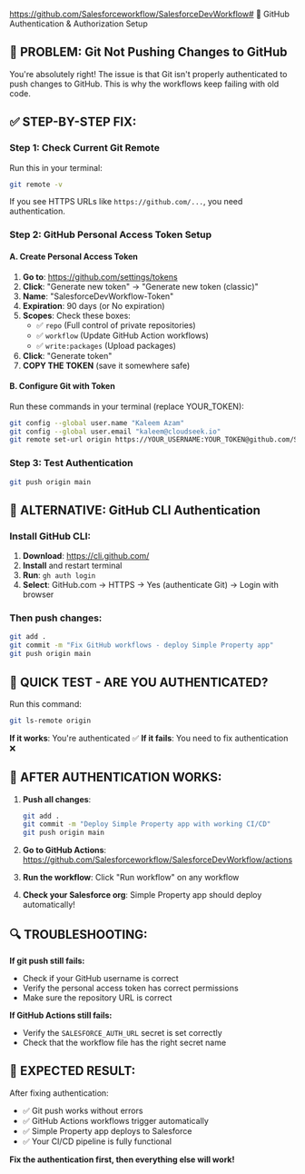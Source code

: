 https://github.com/Salesforceworkflow/SalesforceDevWorkflow# 🔐 GitHub Authentication & Authorization Setup

## 🚨 PROBLEM: Git Not Pushing Changes to GitHub

You're absolutely right! The issue is that Git isn't properly authenticated to push changes to GitHub. This is why the workflows keep failing with old code.

## ✅ STEP-BY-STEP FIX:

### Step 1: Check Current Git Remote
Run this in your terminal:
```bash
git remote -v
```

If you see HTTPS URLs like `https://github.com/...`, you need authentication.

### Step 2: GitHub Personal Access Token Setup

#### A. Create Personal Access Token
1. **Go to**: https://github.com/settings/tokens
2. **Click**: "Generate new token" → "Generate new token (classic)"
3. **Name**: "SalesforceDevWorkflow-Token"
4. **Expiration**: 90 days (or No expiration)
5. **Scopes**: Check these boxes:
   - ✅ `repo` (Full control of private repositories)
   - ✅ `workflow` (Update GitHub Action workflows)
   - ✅ `write:packages` (Upload packages)
6. **Click**: "Generate token"
7. **COPY THE TOKEN** (save it somewhere safe)

#### B. Configure Git with Token
Run these commands in your terminal (replace YOUR_TOKEN):
```bash
git config --global user.name "Kaleem Azam"
git config --global user.email "kaleem@cloudseek.io"
git remote set-url origin https://YOUR_USERNAME:YOUR_TOKEN@github.com/Salesforceworkflow/SalesforceDevWorkflow.git
```

### Step 3: Test Authentication
```bash
git push origin main
```

## 🔧 ALTERNATIVE: GitHub CLI Authentication

### Install GitHub CLI:
1. **Download**: https://cli.github.com/
2. **Install** and restart terminal
3. **Run**: `gh auth login`
4. **Select**: GitHub.com → HTTPS → Yes (authenticate Git) → Login with browser

### Then push changes:
```bash
git add .
git commit -m "Fix GitHub workflows - deploy Simple Property app"
git push origin main
```

## 🎯 QUICK TEST - ARE YOU AUTHENTICATED?

Run this command:
```bash
git ls-remote origin
```

**If it works**: You're authenticated ✅
**If it fails**: You need to fix authentication ❌

## 🚀 AFTER AUTHENTICATION WORKS:

1. **Push all changes**:
   ```bash
   git add .
   git commit -m "Deploy Simple Property app with working CI/CD"
   git push origin main
   ```

2. **Go to GitHub Actions**: https://github.com/Salesforceworkflow/SalesforceDevWorkflow/actions

3. **Run the workflow**: Click "Run workflow" on any workflow

4. **Check your Salesforce org**: Simple Property app should deploy automatically!

## 🔍 TROUBLESHOOTING:

**If git push still fails:**
- Check if your GitHub username is correct
- Verify the personal access token has correct permissions
- Make sure the repository URL is correct

**If GitHub Actions still fails:**
- Verify the `SALESFORCE_AUTH_URL` secret is set correctly
- Check that the workflow file has the right secret name

## 🎊 EXPECTED RESULT:

After fixing authentication:
- ✅ Git push works without errors
- ✅ GitHub Actions workflows trigger automatically  
- ✅ Simple Property app deploys to Salesforce
- ✅ Your CI/CD pipeline is fully functional

**Fix the authentication first, then everything else will work!** 